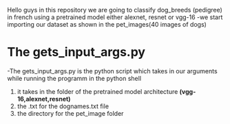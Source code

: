Hello guys in this repository we are going to classify dog_breeds (pedigree) in french using a pretrained model either alexnet, resnet or vgg-16
-we start importing our dataset as shown in the pet_images(40 images of dogs)
# The gets_input_args.py
-The gets_input_args.py  is the python script which takes in our arguments while running the programm
in the python shell
1. it takes in the folder of the pretrained model architecture **(vgg-16,alexnet,resnet)**
2. the .txt for the dognames.txt file
3. the directory for the pet_image folder
